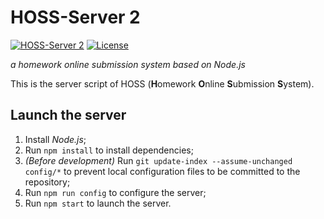 # HOSS-Server 2

[![HOSS-Server 2](https://img.shields.io/badge/HOSS%20Server%202-developing-inactive.svg?logo=Node.js)](https://github.com/zsz12251665/HOSS-Server-2)
[![License](https://img.shields.io/github/license/zsz12251665/HOSS-Server-2.svg)](https://github.com/zsz12251665/HOSS-Server-2/blob/master/LICENCE)

*a homework online submission system based on Node.js*

This is the server script of HOSS (**H**omework **O**nline **S**ubmission **S**ystem).

## Launch the server

1. Install *Node.js*;
2. Run `npm install` to install dependencies;
3. *(Before development)* Run `git update-index --assume-unchanged config/*`  to prevent local configuration files to be committed to the repository;
4. Run `npm run config` to configure the server;
5. Run `npm start` to launch the server.
